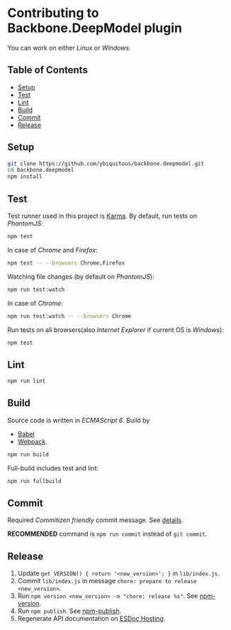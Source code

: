 # Contributing to Backbone.DeepModel plugin

You can work on either *Linux* or *Windows*.

## Table of Contents

- [Setup](#setup)
- [Test](#test)
- [Lint](#lint)
- [Build](#build)
- [Commit](#commit)
- [Release](#release)

## Setup

```sh
git clone https://github.com/ybiquitous/backbone.deepmodel.git
cd backbone.deepmodel
npm install
```

## Test

Test runner used in this project is [Karma](https://karma-runner.github.io/).
By default, run tests on *PhantomJS*:

```sh
npm test
```

In case of *Chrome* and *Firefox*:

```sh
npm test -- --browsers Chrome,Firefox
```

Watching file changes (by default on *PhantomJS*):

```sh
npm run test:watch
```

In case of *Chrome*:

```sh
npm run test:watch -- --browsers Chrome
```

Run tests on all browsers(also *Internet Explorer* if current OS is *Windows*):

```sh
npm test
```

## Lint

```sh
npm run lint
```

## Build

Source code is written in *ECMAScript 6*. Build by

- [Babel](https://babeljs.io/)
- [Webpack](https://webpack.github.io/).

```sh
npm run build
```

Full-build includes test and lint:

```sh
npm run fullbuild
```

## Commit

Required *Commitizen friendly* commit message. See [details](https://github.com/commitizen/cz-cli).

**RECOMMENDED** command is `npm run commit` instead of `git commit`.

## Release

1. Update `get VERSION() { return '<new_version>'; }` in `lib/index.js`.
2. Commit `lib/index.js` in message `chore: prepare to release <new_version>`.
3. Run `npm version <new_version> -m "chore: release %s"`. See [npm-version](https://docs.npmjs.com/cli/version).
4. Run `npm publish`. See [npm-publish](https://docs.npmjs.com/cli/publish).
5. Regenerate API documentation on [ESDoc Hosting](https://doc.esdoc.org/).
